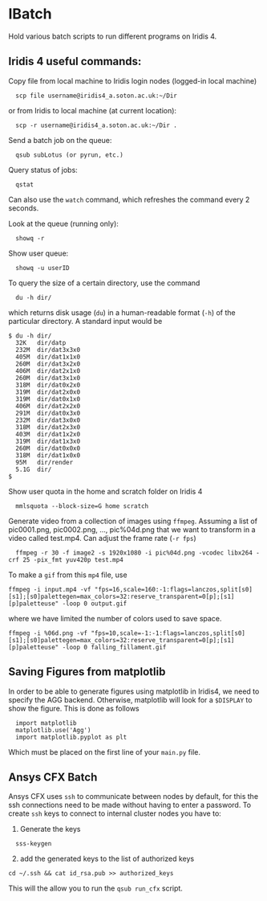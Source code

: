 # IBatch

Hold various batch scripts to run different programs on Iridis 4. 


## Iridis 4 useful commands:

Copy file from local machine to Iridis login nodes (logged-in local machine)

```
  scp file username@iridis4_a.soton.ac.uk:~/Dir
```

or from Iridis to local machine (at current location):

```
  scp -r username@iridis4_a.soton.ac.uk:~/Dir .
```

Send a batch job on the queue:

```
  qsub subLotus (or pyrun, etc.)
```

Query status of jobs:

```
  qstat
```

Can also use the ```watch``` command, which refreshes the command every 2 seconds.

Look at the queue (running only):

```
  showq -r
```

Show user queue:

```
  showq -u userID
```

To query the size of a certain directory, use the command

```
  du -h dir/
```

which returns disk usage (```du```) in a human-readable format (```-h```) of the particular directory. A standard input would be
```
$ du -h dir/
  32K	dir/datp
  232M	dir/dat3x3x0
  405M	dir/dat1x1x0
  260M	dir/dat3x2x0
  406M	dir/dat2x1x0
  260M	dir/dat3x1x0
  318M	dir/dat0x2x0
  319M	dir/dat2x0x0
  319M	dir/dat0x1x0
  406M	dir/dat2x2x0
  291M	dir/dat0x3x0
  232M	dir/dat3x0x0
  318M	dir/dat2x3x0
  403M	dir/dat1x2x0
  319M	dir/dat1x3x0
  260M	dir/dat0x0x0
  318M	dir/dat1x0x0
  95M	dir/render
  5.1G	dir/
$
```

Show user quota in the home and scratch folder on Iridis 4
```
  mmlsquota --block-size=G home scratch
 ```

Generate video from a collection of images using ```ffmpeg```. Assuming a list of pic0001.png, pic0002.png, ..., pic%04d.png that we want to transform in a video called test.mp4. Can adjust the frame rate (```-r fps```)

```
  ffmpeg -r 30 -f image2 -s 1920x1080 -i pic%04d.png -vcodec libx264 -crf 25 -pix_fmt yuv420p test.mp4
```
To make a `gif` from this `mp4` file, use
```
ffmpeg -i input.mp4 -vf "fps=16,scale=160:-1:flags=lanczos,split[s0][s1];[s0]palettegen=max_colors=32:reserve_transparent=0[p];[s1][p]paletteuse" -loop 0 output.gif
```
where we have limited the number of colors used to save space.
```
ffmpeg -i %06d.png -vf "fps=10,scale=-1:-1:flags=lanczos,split[s0][s1];[s0]palettegen=max_colors=32:reserve_transparent=0[p];[s1][p]paletteuse" -loop 0 falling_fillament.gif
```

## Saving Figures from matplotlib

In order to be able to generate figures using matplotlib in Iridis4, we need to specify the AGG backend. Otherwise, matplotlib will look for a `$DISPLAY` to show the figure. This is done as follows
```
  import matplotlib
  matplotlib.use('Agg')
  import matplotlib.pyplot as plt
```
Which must be placed on the first line of your `main.py` file.

## Ansys CFX Batch

Ansys CFX uses `ssh` to communicate between nodes by default, for this the ssh connections need to be made without having to enter a password. To create `ssh` keys to connect to internal cluster nodes you have to:

1. Generate the keys
```
  sss-keygen
```
2. add the generated keys to the list of authorized keys
```
cd ~/.ssh && cat id_rsa.pub >> authorized_keys
```
This will the allow you to run the `qsub run_cfx` script.
